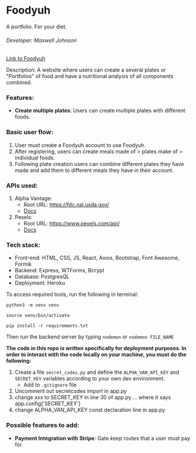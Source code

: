 # Foodyuh
A portfolio. For your diet.
###### Developer: Maxwell Johnson

[Link to Foodyuh](https://github.com/mcodemax/Foodyuh#readme) 

Description: A website where users can create a several plates or "Portfolios" of food and have a nutritional analysis of all components combined.

### Features:
- **Create multiple plates**: Users can create multiple plates with different foods.
    
### Basic user flow:
1. User must create a Foodyuh account to use Foodyuh. 
2. After registering, users can create meals made of > plates make of > individual foods.
3. Following plate creation users can combine different plates they have made and add them to different meals they have in their account.


### APIs used: 
1. Alpha Vantage:
    - Root URL: https://fdc.nal.usda.gov/
    - [Docs](https://fdc.nal.usda.gov/api-guide.html)
2. Pexels:
    - Root URL: https://www.pexels.com/api/
    - [Docs](https://www.pexels.com/api/documentation/)
    
### Tech stack:
- Front-end: HTML, CSS, JS, React, Axios, Bootstrap, Font Awesome, Formik
- Backend: Express, WTForms, Bcrypt
- Database: PostgresQL
- Deployment: Heroku

To access required tools, run the following in terminal:

`python3 -m venv venv`

`source venv/bin/activate`

`pip install -r requirements.txt`

Then run the backend server by typing `nodemon` or `nodemon FILE_NAME`

**The code in this repo is written specifically for deployment purposes. In order to interact with the code locally on your machine, you must do the following:**
1. Create a file `secret_codes.py` and define the `ALPHA_VAN_API_KEY` and `SECRET_KEY` variables according to your own dev environment.
    - Add to `.gitignore` file
2. Uncomment out secretcodes import in app.py
3. change xxx to SECRET_KEY in line 30 of app.py ... where it says app.config['SECRET_KEY']
4. change ALPHA_VAN_API_KEY const declaration line in app.py

### Possible features to add:
- **Payment Integration with Stripe**: Gate keep routes that a user must pay for.